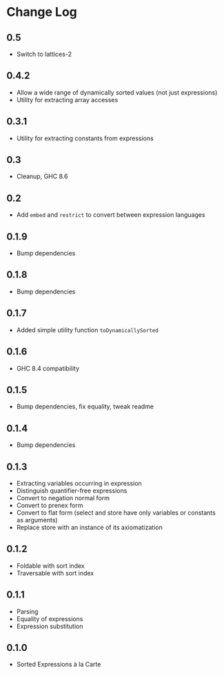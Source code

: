 # Change Log

## 0.5

* Switch to lattices-2

## 0.4.2

* Allow a wide range of dynamically sorted values (not just expressions)
* Utility for extracting array accesses

## 0.3.1

* Utility for extracting constants from expressions

## 0.3

* Cleanup, GHC 8.6

## 0.2

* Add `embed` and `restrict` to convert between expression languages

## 0.1.9

* Bump dependencies

## 0.1.8

* Bump dependencies

## 0.1.7

* Added simple utility function `toDynamicallySorted`

## 0.1.6

* GHC 8.4 compatibility

## 0.1.5

* Bump dependencies, fix equality, tweak readme

## 0.1.4

* Bump dependencies

## 0.1.3

* Extracting variables occurring in expression
* Distinguish quantifier-free expressions
* Convert to negation normal form
* Convert to prenex form
* Convert to flat form (select and store have only variables or constants as arguments)
* Replace store with an instance of its axiomatization

## 0.1.2

* Foldable with sort index
* Traversable with sort index

## 0.1.1

* Parsing
* Equality of expressions
* Expression substitution

## 0.1.0

* Sorted Expressions à la Carte
